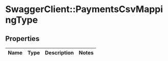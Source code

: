 # SwaggerClient::PaymentsCsvMappingType

## Properties
Name | Type | Description | Notes
------------ | ------------- | ------------- | -------------

